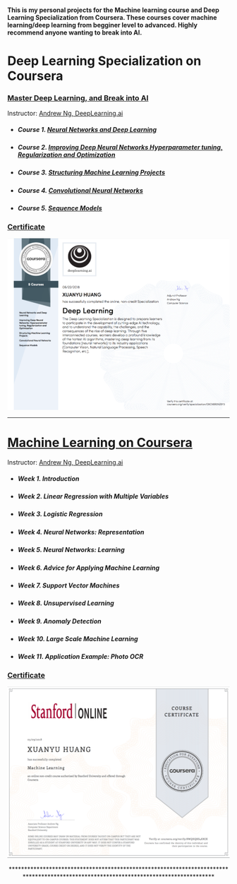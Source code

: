 #### This is my personal projects for the Machine learning course and Deep Learning Specialization from Coursera. These courses cover machine learning/deep learning from begginer level to advanced. Highly recommend anyone wanting to break into AI.

# Deep Learning Specialization on Coursera
### [Master Deep Learning, and Break into AI](https://www.coursera.org/specializations/deep-learning)

Instructor: [Andrew Ng, DeepLearning.ai](https://en.wikipedia.org/wiki/Andrew_Ng)

* ##### Course 1. [Neural Networks and Deep Learning](https://www.youtube.com/watch?v=CS4cs9xVecg&list=PLkDaE6sCZn6Ec-XTbcX1uRg2_u4xOEky0)
* ##### Course 2. [Improving Deep Neural Networks Hyperparameter tuning, Regularization and Optimization](https://www.youtube.com/watch?v=1waHlpKiNyY&list=PLkDaE6sCZn6Hn0vK8co82zjQtt3T2Nkqc)
* ##### Course 3. [Structuring Machine Learning Projects](https://www.youtube.com/watch?v=dFX8k1kXhOw&list=PLkDaE6sCZn6E7jZ9sN_xHwSHOdjUxUW_b)
* ##### Course 4. [Convolutional Neural Networks](https://www.youtube.com/watch?v=ArPaAX_PhIs&list=PLkDaE6sCZn6Gl29AoE31iwdVwSG-KnDzF)
* ##### Course 5. [Sequence Models](https://www.youtube.com/watch?v=DejHQYAGb7Q&list=PLkDaE6sCZn6F6wUI9tvS_Gw1vaFAx6rd6)

### [Certificate](https://www.coursera.org/account/accomplishments/specialization/DXCNBR2NZ6Y3)
![](https://raw.githubusercontent.com/hxuanyu/Machine-learning/master/resources/deep-learning-certificate.png)
 
---- 
 
 # [Machine Learning on Coursera](https://www.coursera.org/learn/machine-learning)
 Instructor: [Andrew Ng, DeepLearning.ai](https://en.wikipedia.org/wiki/Andrew_Ng)
 
 * ##### Week 1. Introduction
 * ##### Week 2. Linear Regression with Multiple Variables
 * ##### Week 3. Logistic Regression
 * ##### Week 4. Neural Networks: Representation
 * ##### Week 5. Neural Networks: Learning
 * ##### Week 6. Advice for Applying Machine Learning
 * ##### Week 7. Support Vector Machines
 * ##### Week 8. Unsupervised Learning
 * ##### Week 9. Anomaly Detection
 * ##### Week 10. Large Scale Machine Learning
 * ##### Week 11. Application Example: Photo OCR
 
### [Certificate](https://www.coursera.org/account/accomplishments/certificate/8WQHQKS4KNJX)
![](https://raw.githubusercontent.com/hxuanyu/Machine-learning/master/resources/machine-learning-certificate.png)

<p align="center"> *************************************************************************************************************************************</p>
